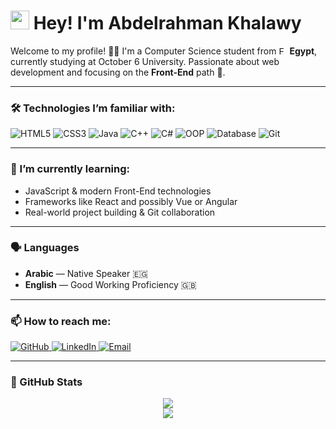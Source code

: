 <h1><img src="https://emojis.slackmojis.com/emojis/images/1531849430/4246/blob-sunglasses.gif" width="30"/> Hey! I'm Abdelrahman Khalawy</h1>

<p>Welcome to my profile! 👨‍💻 I'm a Computer Science student from <img width="13" alt="Egypt" src="https://github.com/user-attachments/assets/3fd15cbb-70ad-4c64-8bcd-b114cf752235" /> <b>Egypt</b>, currently studying at October 6 University. Passionate about web development and focusing on the <b>Front-End</b> path 🚀.</p>

---

<h3>🛠️ Technologies I’m familiar with:</h3>
<p>
  <img alt="HTML5" src="https://img.shields.io/badge/-HTML5-E34F26?style=flat-square&logo=html5&logoColor=white" />
  <img alt="CSS3" src="https://img.shields.io/badge/-CSS3-1572B6?style=flat-square&logo=css3&logoColor=white" />
  <img alt="Java" src="https://img.shields.io/badge/-Java-007396?style=flat-square&logo=java&logoColor=white" />
  <img alt="C++" src="https://img.shields.io/badge/-C++-00599C?style=flat-square&logo=c%2b%2b&logoColor=white" />
  <img alt="C#" src="https://img.shields.io/badge/-C%23-239120?style=flat-square&logo=c-sharp&logoColor=white" />
  <img alt="OOP" src="https://img.shields.io/badge/-OOP-FF6F61?style=flat-square" />
  <img alt="Database" src="https://img.shields.io/badge/-SQL-4479A1?style=flat-square&logo=mysql&logoColor=white" />
  <img alt="Git" src="https://img.shields.io/badge/-Git-F05032?style=flat-square&logo=git&logoColor=white" />
</p>

---

<h3>🌱 I’m currently learning:</h3>
<ul>
  <li>JavaScript & modern Front-End technologies</li>
  <li>Frameworks like React and possibly Vue or Angular</li>
  <li>Real-world project building & Git collaboration</li>
</ul>

---

<h3>🗣️ Languages</h3>
<ul>
  <li><b>Arabic</b> — Native Speaker 🇪🇬</li>
  <li><b>English</b> — Good Working Proficiency 🇬🇧</li>
</ul>

---

<h3>📫 How to reach me:</h3>
<p>
  <a href="https://github.com/abdelrahmanKhalawy" target="_blank">
    <img alt="GitHub" src="https://img.shields.io/badge/GitHub-%2312100E.svg?style=for-the-badge&logo=github&logoColor=white" />
  </a>
  <a href="https://www.linkedin.com/in/abdelrahman-khalawy-935ba0213" target="_blank">
    <img alt="LinkedIn" src="https://img.shields.io/badge/linkedin-%230077B5.svg?style=for-the-badge&logo=linkedin&logoColor=white" />
  </a>
  <a href="mailto:abdelrahman.khalawy@gmail.com" target="_blank">
    <img alt="Email" src="https://img.shields.io/badge/Gmail-D14836?style=for-the-badge&logo=gmail&logoColor=white" />
  </a>
</p>

---

<h3>📌 GitHub Stats</h3>
<p align="center">
  <img src="https://github-readme-stats.vercel.app/api?username=abdelrahmanKhalawy&show_icons=true&theme=radical" />
  <br/>
  <img src="https://github-readme-stats.vercel.app/api/top-langs/?username=abdelrahmanKhalawy&layout=compact&theme=radical" />
</p>
